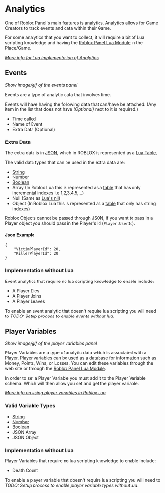 # Analytics
One of Roblox Panel's main features is analytics. Analytics allows for Game Creators to track events and data within their Game.

For some analytics that you want to collect, it will require a bit of Lua scripting knowledge and having the [Roblox Panel Lua Module]() in the Place/Game.

*[More info for Lua implementation of Analytics]()*

## Events
*Show image/gif of the events panel*

Events are a type of analytic data that involves time.

Events will have having the following data that can/have be attached: (Any item in the list that does not have *(Optional)* next to it is required.)
 - Time called
 - Name of Event
 - Extra Data (Optional)

### Extra Data
The extra data is in [JSON](http://wiki.roblox.com/index.php?title=JSON), which in ROBLOX is represented as a [Lua Table.](http://wiki.roblox.com/index.php?title=Table)

The valid data types that can be used in the extra data are:
 - [String](http://wiki.roblox.com/index.php?title=String)
 - [Number](http://wiki.roblox.com/index.php?title=Number)
 - [Boolean](http://wiki.roblox.com/index.php?title=Boolean)
 - Array (In Roblox Lua this is represented as a [table](http://wiki.roblox.com/index.php?title=Table) that has only incremental indexes i.e 1,2,3,4,5,...)
 - Null (Same as [Lua's nil](http://wiki.roblox.com/index.php?title=Nil))
 - Object (In Roblox Lua this is represented as a [table](http://wiki.roblox.com/index.php?title=Table) that only has string indexes)

Roblox Objects cannot be passed through JSON, if you want to pass in a Player object you should pass in the Player's Id (```Player.UserId```).

#### Json Example
```
{
    "VictimPlayerId": 20,
    "KillerPlayerId": 20
}
```

### Implementation without Lua
Event analytics that require no lua scripting knowledge to enable include:
 - A Player Dies
 - A Player Joins
 - A Player Leaves

To enable an event analytic that doesn't require lua scripting you will need to *TODO: Setup process to enable events without lua*.

## Player Variables
*Show image/gif of the player variables panel*

Player Variables are a type of analytic data which is associated with a Player. Player variables can be used as a database for information such as Money, Points, Wins, or Losses. You can edit these variables through the web site or through the [Roblox Panel Lua Module]().

In order to set a Player Variable you must add it to the Player Variable schema. Which will then allow you set and get the player variable.

*[More info on using player variables in Roblox Lua]()*

### Valid Variable Types
 - [String](http://wiki.roblox.com/index.php?title=String)
 - [Number](http://wiki.roblox.com/index.php?title=Number)
 - [Boolean](http://wiki.roblox.com/index.php?title=Boolean)
 - JSON Array
 - JSON Object

### Implementation without Lua

Player Variables that require no lua scripting knowledge to enable include:
 - Death Count

To enable a player variable that doesn't require lua scripting you will need to *TODO: Setup process to enable player variable types without lua*.
